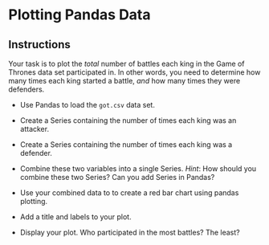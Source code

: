 # Plotting Pandas Data

## Instructions

Your task is to plot the _total_ number of battles each king in the Game of Thrones data set participated in. In other words, you need to determine how many times each king started a battle, _and_ how many times they were defenders.

* Use Pandas to load the `got.csv` data set.

* Create a Series containing the number of times each king was an attacker.

* Create a Series containing the number of times each king was a defender.

* Combine these two variables into a single Series. _Hint_: How should you combine these two Series? Can you add Series in Pandas?

* Use your combined data to to create a red bar chart using pandas plotting.

* Add a title and labels to your plot.

* Display your plot. Who participated in the most battles? The least?

